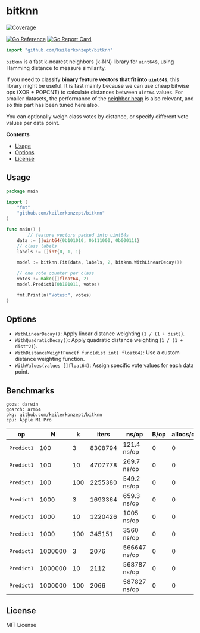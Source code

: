 # bitknn
[![Coverage](https://img.shields.io/badge/Coverage-100.0%25-brightgreen)](https://github.com/keilerkonzept/bitknn/actions/workflows/gocover.yaml)

[![Go Reference](https://pkg.go.dev/badge/github.com/keilerkonzept/bitknn.svg)](https://pkg.go.dev/github.com/keilerkonzept/bitknn)
[![Go Report Card](https://goreportcard.com/badge/github.com/keilerkonzept/bitknn)](https://goreportcard.com/report/github.com/keilerkonzept/bitknn)


```go
import "github.com/keilerkonzept/bitknn"
```

`bitknn` is a fast k-nearest neighbors (k-NN) library for `uint64`s, using Hamming distance to measure similarity.

If you need to classify **binary feature vectors that fit into `uint64`s**, this library might be useful. It is fast mainly because we can use cheap bitwise ops (XOR + POPCNT) to calculate distances between `uint64` values. For smaller datasets, the performance of the [neighbor heap](heap.go) is also relevant, and so this part has been tuned here also.

You can optionally weigh class votes by distance, or specify different vote values per data point.


**Contents**
- [Usage](#usage)
- [Options](#options)
- [License](#license)

## Usage

```go
package main

import (
    "fmt"
    "github.com/keilerkonzept/bitknn"
)

func main() {
		// feature vectors packed into uint64s
    data := []uint64{0b101010, 0b111000, 0b000111}
    // class labels
    labels := []int{0, 1, 1}

    model := bitknn.Fit(data, labels, 2, bitknn.WithLinearDecay())

    // one vote counter per class
    votes := make([]float64, 2)
    model.Predict1(0b101011, votes)

    fmt.Println("Votes:", votes)
}
```

## Options

- `WithLinearDecay()`: Apply linear distance weighting (`1 / (1 + dist)`).
- `WithQuadraticDecay()`: Apply quadratic distance weighting (`1 / (1 + dist^2)`).
- `WithDistanceWeightFunc(f func(dist int) float64)`: Use a custom distance weighting function.
- `WithValues(values []float64)`: Assign specific vote values for each data point.

## Benchmarks

```
goos: darwin
goarch: arm64
pkg: github.com/keilerkonzept/bitknn
cpu: Apple M1 Pro
```

| op         | N       | k   | iters   | ns/op        | B/op | allocs/op |
|------------|---------|-----|---------|--------------|------|-----------|
| `Predict1` | 100     | 3   | 8308794 | 121.4 ns/op  | 0    | 0         |
| `Predict1` | 100     | 10  | 4707778 | 269.7 ns/op  | 0    | 0         |
| `Predict1` | 100     | 100 | 2255380 | 549.2 ns/op  | 0    | 0         |
| `Predict1` | 1000    | 3   | 1693364 | 659.3 ns/op  | 0    | 0         |
| `Predict1` | 1000    | 10  | 1220426 | 1005 ns/op   | 0    | 0         |
| `Predict1` | 1000    | 100 | 345151  | 3560 ns/op   | 0    | 0         |
| `Predict1` | 1000000 | 3   | 2076    | 566647 ns/op | 0    | 0         |
| `Predict1` | 1000000 | 10  | 2112    | 568787 ns/op | 0    | 0         |
| `Predict1` | 1000000 | 100 | 2066    | 587827 ns/op | 0    | 0         |

## License

MIT License
